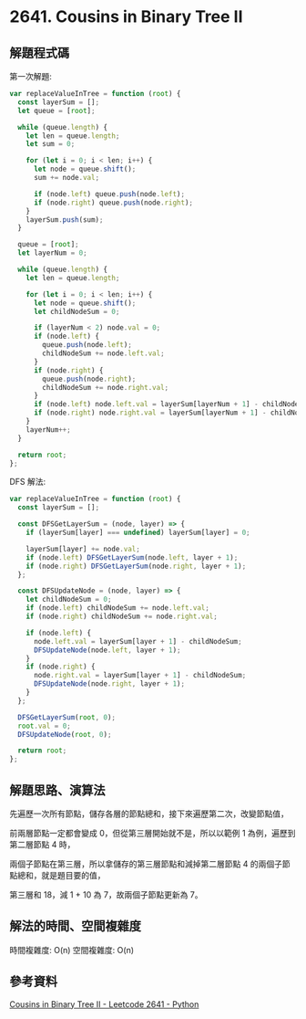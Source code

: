 # 2641. Cousins in Binary Tree II

## 解題程式碼

第一次解題:

```javascript
var replaceValueInTree = function (root) {
  const layerSum = [];
  let queue = [root];

  while (queue.length) {
    let len = queue.length;
    let sum = 0;

    for (let i = 0; i < len; i++) {
      let node = queue.shift();
      sum += node.val;

      if (node.left) queue.push(node.left);
      if (node.right) queue.push(node.right);
    }
    layerSum.push(sum);
  }

  queue = [root];
  let layerNum = 0;

  while (queue.length) {
    let len = queue.length;

    for (let i = 0; i < len; i++) {
      let node = queue.shift();
      let childNodeSum = 0;

      if (layerNum < 2) node.val = 0;
      if (node.left) {
        queue.push(node.left);
        childNodeSum += node.left.val;
      }
      if (node.right) {
        queue.push(node.right);
        childNodeSum += node.right.val;
      }
      if (node.left) node.left.val = layerSum[layerNum + 1] - childNodeSum;
      if (node.right) node.right.val = layerSum[layerNum + 1] - childNodeSum;
    }
    layerNum++;
  }

  return root;
};
```

DFS 解法:

```javascript
var replaceValueInTree = function (root) {
  const layerSum = [];

  const DFSGetLayerSum = (node, layer) => {
    if (layerSum[layer] === undefined) layerSum[layer] = 0;

    layerSum[layer] += node.val;
    if (node.left) DFSGetLayerSum(node.left, layer + 1);
    if (node.right) DFSGetLayerSum(node.right, layer + 1);
  };

  const DFSUpdateNode = (node, layer) => {
    let childNodeSum = 0;
    if (node.left) childNodeSum += node.left.val;
    if (node.right) childNodeSum += node.right.val;

    if (node.left) {
      node.left.val = layerSum[layer + 1] - childNodeSum;
      DFSUpdateNode(node.left, layer + 1);
    }
    if (node.right) {
      node.right.val = layerSum[layer + 1] - childNodeSum;
      DFSUpdateNode(node.right, layer + 1);
    }
  };

  DFSGetLayerSum(root, 0);
  root.val = 0;
  DFSUpdateNode(root, 0);

  return root;
};
```

## 解題思路、演算法

先遍歷一次所有節點，儲存各層的節點總和，接下來遍歷第二次，改變節點值，

前兩層節點一定都會變成 0，但從第三層開始就不是，所以以範例 1 為例，遍歷到第二層節點 4 時，

兩個子節點在第三層，所以拿儲存的第三層節點和減掉第二層節點 4 的兩個子節點總和，就是題目要的值，

第三層和 18，減 1 + 10 為 7，故兩個子節點更新為 7。

## 解法的時間、空間複雜度

時間複雜度: O(n)
空間複雜度: O(n)

## 參考資料

[Cousins in Binary Tree II - Leetcode 2641 - Python](https://youtu.be/xvwTd19SncE)
